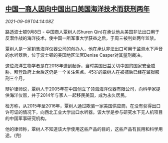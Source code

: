 <!--1631161862000-->
[中国一商人因向中国出口美国海洋技术而获刑两年](https://cn.reuters.com/article/china-qinprison-us-tech-0909-idCNKBS2G50A2)
------

<div><i>2021-09-09T04:14:08Z</i></div><p>路透波士顿9月8日 - 中国商人覃树人(Shuren Qin)在承认他从美国非法出口用于反潜作战的海洋技术，使中国一所军事大学获益之后，于周三被判处两年监禁。</p><p>覃树人是一家销售海洋仪器公司的创办人，他在承认非法出口可用于监测水下声音的水听器后，位于波士顿的美国地区法官Denise Casper对其量刑裁决。</p><p>这位海洋生物学者是在2018年遭到起诉，当时美国日益关切中国的国家安全威胁，拜登政府上台后这仍是一个关注焦点。45岁的覃树人在被捕后已经在监狱服刑三个月。</p><p>辩护律师说，覃树人于2005年在中国创立了领海海洋仪器有限公司，向科学家提供海洋仪器，并于2014年与家人一起移民美国，成为永久居民。</p><p>检方称，从2015年至2016年，覃树人通过欺骗一家美国供应商，在没有获得出口许可证的情况下，向西北工业大学出口水听器。该大学是参与研究水下无人机项目的中国军事研究机构。</p><p>他的律师称，覃树人不知道该大学使用这些产品的目的，这些产品有民用和科学用途。(完)</p>
